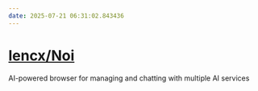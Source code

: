 ```yaml
---
date: 2025-07-21 06:31:02.843436
---
```


# [lencx/Noi](https://github.com/lencx/Noi)

AI-powered browser for managing and chatting with multiple AI services